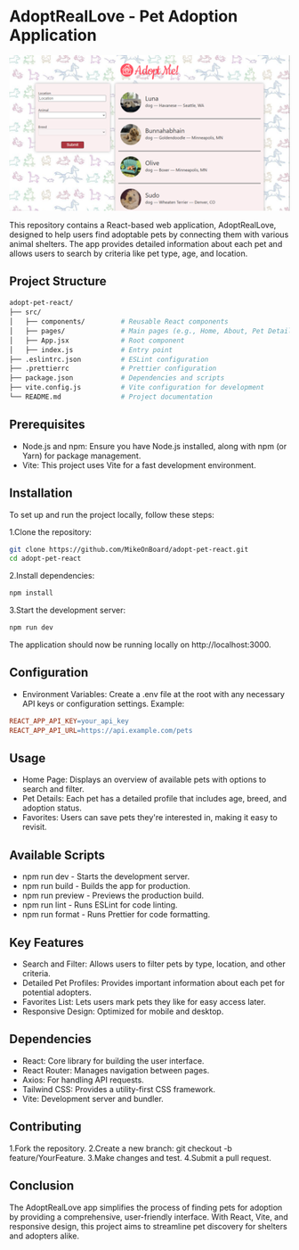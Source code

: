 # **AdoptRealLove - Pet Adoption Application**
![Review](https://github.com/MikeOnBoard/adopt-pet-react/blob/master/readme_source/reveiw_adopt.PNG)

This repository contains a React-based web application, AdoptRealLove, designed to help users find adoptable pets by connecting them with various animal shelters. The app provides detailed information about each pet and allows users to search by criteria like pet type, age, and location.

## **Project Structure**
```bash
adopt-pet-react/
├── src/
│   ├── components/         # Reusable React components
│   ├── pages/              # Main pages (e.g., Home, About, Pet Details)
│   ├── App.jsx             # Root component
│   ├── index.js            # Entry point
├── .eslintrc.json          # ESLint configuration
├── .prettierrc             # Prettier configuration
├── package.json            # Dependencies and scripts
├── vite.config.js          # Vite configuration for development
└── README.md               # Project documentation
```
## **Prerequisites**
- Node.js and npm: Ensure you have Node.js installed, along with npm (or Yarn) for package management.
- Vite: This project uses Vite for a fast development environment.
## **Installation**
To set up and run the project locally, follow these steps:

1.Clone the repository:

```bash
git clone https://github.com/MikeOnBoard/adopt-pet-react.git
cd adopt-pet-react
```
2.Install dependencies:

```bash
npm install
```
3.Start the development server:

```bash
npm run dev
```

The application should now be running locally on http://localhost:3000.

## **Configuration**
- Environment Variables: Create a .env file at the root with any necessary API keys or configuration settings. Example:

```makefile
REACT_APP_API_KEY=your_api_key
REACT_APP_API_URL=https://api.example.com/pets
```
## **Usage**
- Home Page: Displays an overview of available pets with options to search and filter.
- Pet Details: Each pet has a detailed profile that includes age, breed, and adoption status.
- Favorites: Users can save pets they're interested in, making it easy to revisit.
## **Available Scripts**
- npm run dev - Starts the development server.
- npm run build - Builds the app for production.
- npm run preview - Previews the production build.
- npm run lint - Runs ESLint for code linting.
- npm run format - Runs Prettier for code formatting.
## **Key Features**
- Search and Filter: Allows users to filter pets by type, location, and other criteria.
- Detailed Pet Profiles: Provides important information about each pet for potential adopters.
- Favorites List: Lets users mark pets they like for easy access later.
- Responsive Design: Optimized for mobile and desktop.
## **Dependencies**
- React: Core library for building the user interface.
- React Router: Manages navigation between pages.
- Axios: For handling API requests.
- Tailwind CSS: Provides a utility-first CSS framework.
- Vite: Development server and bundler.
## **Contributing**
1.Fork the repository.
2.Create a new branch: git checkout -b feature/YourFeature.
3.Make changes and test.
4.Submit a pull request.
## **Conclusion**
The AdoptRealLove app simplifies the process of finding pets for adoption by providing a comprehensive, user-friendly interface. With React, Vite, and responsive design, this project aims to streamline pet discovery for shelters and adopters alike.

